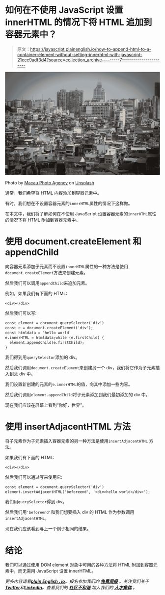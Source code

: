 # 如何在不使用 JavaScript 设置 innerHTML 的情况下将 HTML 追加到容器元素中？

> 原文：<https://javascript.plainenglish.io/how-to-append-html-to-a-container-element-without-setting-innerhtml-with-javascript-21ecc9adf3d4?source=collection_archive---------7----------------------->

![](img/7427e6efcaebca790020ac5be4b4d60d.png)

Photo by [Macau Photo Agency](https://unsplash.com/@macauphotoagency?utm_source=medium&utm_medium=referral) on [Unsplash](https://unsplash.com?utm_source=medium&utm_medium=referral)

通常，我们希望将 HTML 内容添加到容器元素中。

有时，我们想在不设置容器元素的`innerHTML`属性的情况下这样做。

在本文中，我们将了解如何在不使用 JavaScript 设置容器元素的`innerHTML`属性的情况下将 HTML 附加到容器元素中。

# 使用 document.createElement 和 appendChild

向容器元素添加子元素而不设置`innerHTML`属性的一种方法是使用`document.createElement`方法来创建元素。

然后我们可以调用`appendChild`来追加元素。

例如，如果我们有下面的 HTML:

```
<div></div>
```

然后我们可以写:

```
const element = document.querySelector('div')
const e = document.createElement('div');
const htmldata = 'hello world'
e.innerHTML = htmldata;while (e.firstChild) {
  element.appendChild(e.firstChild);
}
```

我们得到用`querySelector`添加的 div。

然后我们调用`document.createElement`来创建另一个 div，我们将它作为子元素插入到父 div 中。

我们设置新创建的元素的`e.innerHTML`的值，向其中添加一些内容。

然后我们调用`element.appendChild`将子元素添加到我们最初添加的 div 中。

现在我们应该在屏幕上看到“你好，世界”。

# 使用 insertAdjacentHTML 方法

将子元素作为子元素插入容器元素的另一种方法是使用`insertAdjacentHTML` 方法。

如果我们有下面的 HTML:

```
<div></div>
```

然后我们可以通过写来使用它:

```
const element = document.querySelector('div')
element.insertAdjacentHTML('beforeend', '<div>hello world</div>');
```

我们用`querySelector`得到 div。

然后我们用`'beforeend'`和我们想要插入 div 的 HTML 作为参数调用`insertAdjacentHTML`。

现在我们应该看到与上一个例子相同的结果。

# 结论

我们可以通过使用 DOM element 对象中可用的各种方法将 HTML 附加到容器元素中，而无需用 JavaScript 设置 innerHTML。

*更多内容请看*[***plain English . io***](https://plainenglish.io/)*。报名参加我们的* [***免费周报***](http://newsletter.plainenglish.io/) *。关注我们关于*[***Twitter***](https://twitter.com/inPlainEngHQ)*和*[***LinkedIn***](https://www.linkedin.com/company/inplainenglish/)*。查看我们的* [***社区不和谐***](https://discord.gg/GtDtUAvyhW) *加入我们的* [***人才集体***](https://inplainenglish.pallet.com/talent/welcome) *。*